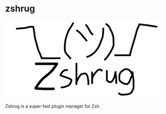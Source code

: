 # zshrug

![a big shrug face with text "zshrug" below](logo.png)

Zshrug is a super-fast plugin manager for Zsh.
